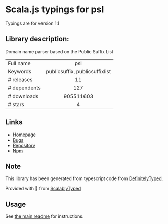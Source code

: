 
# Scala.js typings for psl

Typings are for version 1.1

## Library description:
Domain name parser based on the Public Suffix List

|                    |                 |
| ------------------ | :-------------: |
| Full name          | psl |
| Keywords           | publicsuffix, publicsuffixlist |
| # releases         | 11 |
| # dependents       | 127 |
| # downloads        | 905511603 |
| # stars            | 4 |

## Links
- [Homepage](https://github.com/lupomontero/psl#readme)
- [Bugs](https://github.com/lupomontero/psl/issues)
- [Repository](https://github.com/lupomontero/psl)
- [Npm](https://www.npmjs.com/package/psl)
    


## Note
This library has been generated from typescript code from [DefinitelyTyped](https://definitelytyped.org).

Provided with :purple_heart: from [ScalablyTyped](https://github.com/oyvindberg/ScalablyTyped)

## Usage
See [the main readme](../../readme.md) for instructions.


